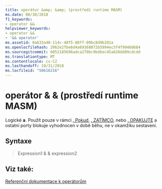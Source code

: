 ```yaml
---
title: operátor &amp; &amp; (prostředí runtime MASM)
ms.date: 08/30/2018
f1_keywords:
- operator &&
helpviewer_keywords:
- operator &&
- '&& operator'
ms.assetid: 0a633a40-114c-48f5-88ff-09bc8d9b281a
ms.openlocfilehash: 2062e2fbe6d4a69368872b5994ec5f4f9940d684
ms.sourcegitcommit: 6052185696adca270bc9bdbec45a626dd89cdcdd
ms.translationtype: MT
ms.contentlocale: cs-CZ
ms.lasthandoff: 10/31/2018
ms.locfileid: "50616216"
---
```

# <a name="operator-ampamp-masm-run-time"></a>operátor &amp; &amp; (prostředí runtime MASM)

Logické **a**. Použít pouze v rámci [. Pokud](../../assembler/masm/dot-if.md), [. ZATÍMCO](../../assembler/masm/dot-while.md), nebo [. OPAKUJTE](../../assembler/masm/dot-repeat.md) a ostatní porty blokuje vyhodnocen v době běhu, ne v okamžiku sestavení.

## <a name="syntax"></a>Syntaxe

> Expression1 & & expression2

## <a name="see-also"></a>Viz také:

[Referenční dokumentace k operátorům](../../assembler/masm/operators-reference.md)<br/>